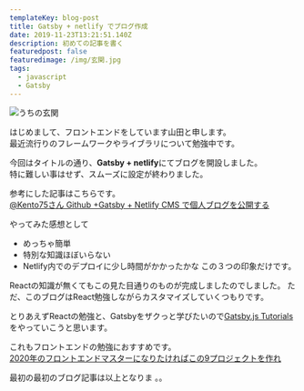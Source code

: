 ```yaml
---
templateKey: blog-post
title: Gatsby + netlify でブログ作成
date: 2019-11-23T13:21:51.140Z
description: 初めての記事を書く
featuredpost: false
featuredimage: /img/玄関.jpg
tags:
  - javascript
  - Gatsby
---
```

![うちの玄関](/img/玄関.jpg "うちの玄関はphotoshopで作ったものを工務店に納品して作ってもらいました。")

はじめまして、フロントエンドをしています山田と申します。\
最近流行りのフレームワークやライブラリについて勉強中です。  

今回はタイトルの通り、**Gatsby + netlify**にてブログを開設しました。\
特に難しい事はせず、スムーズに設定が終わりました。

参考にした記事はこちらです。\
[@Kento75さん Github +Gatsby + Netlify CMS で個人ブログを公開する](https://qiita.com/Kento75/items/7316dd5b7a8014d6c178)

やってみた感想として  

* めっちゃ簡単
* 特別な知識ほぼいらない
* Netlify内でのデプロイに少し時間がかかったかな
  この３つの印象だけです。

Reactの知識が無くてもこの見た目通りのものが完成しましたのでしました。
ただ、このブログはReact勉強しながらカスタマイズしていくつもりです。  

とりあえずReactの勉強と、Gatsbyをザクっと学びたいので[Gatsby.js Tutorials](https://www.gatsbyjs.org/tutorial/)をやっていこうと思います。  

これもフロントエンドの勉強におすすめです。\
[2020年のフロントエンドマスターになりたければこの9プロジェクトを作れ](https://qiita.com/rana_kualu/items/915345b8f3f870cfe2aa)  

最初の最初のブログ記事は以上となりま 。。
